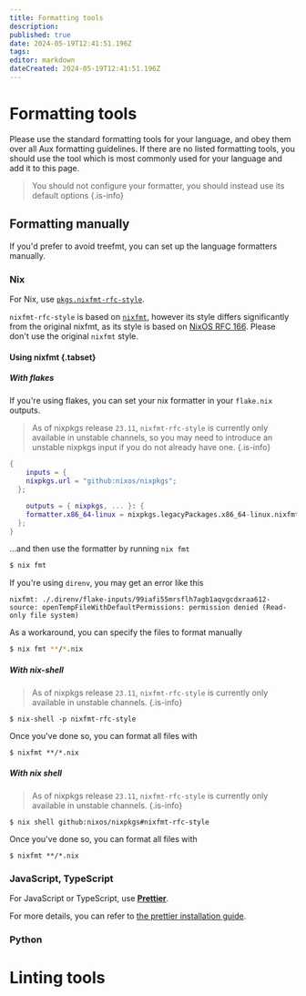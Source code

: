 ```yaml
---
title: Formatting tools
description: 
published: true
date: 2024-05-19T12:41:51.196Z
tags: 
editor: markdown
dateCreated: 2024-05-19T12:41:51.196Z
---
```


# Formatting tools
Please use the standard formatting tools for your language, and obey them over all Aux formatting guidelines. If there are no listed formatting tools, you should use the tool which is most commonly used for your language and add it to this page.

> You should not configure your formatter, you should instead use its default options
{.is-info}

## Formatting manually

If you'd prefer to avoid treefmt, you can set up the language formatters manually.

### Nix

For Nix, use [`pkgs.nixfmt-rfc-style`](https://search.nixos.org/packages?channel=unstable&show=nixfmt-rfc-style&from=0&size=50&sort=relevance&type=packages&query=nixfmt-rfc-style).

`nixfmt-rfc-style` is based on [`nixfmt`](https://github.com/nixos/nixfmt), however its style differs significantly from the original nixfmt, as its style is based on [NixOS RFC 166](https://github.com/NixOS/rfcs/pull/166). Please don't use the original `nixfmt` style.

#### Using nixfmt {.tabset}
##### With flakes

If you're using flakes, you can set your nix formatter in your `flake.nix` outputs.

> As of nixpkgs release `23.11`, `nixfmt-rfc-style` is currently only available in unstable channels, so you may need to introduce an unstable nixpkgs input if you do not already have one.
{.is-info}
```nix
{
	inputs = {
  	nixpkgs.url = "github:nixos/nixpkgs";
  };

	outputs = { nixpkgs, ... }: {
    formatter.x86_64-linux = nixpkgs.legacyPackages.x86_64-linux.nixfmt-rfc-style;
  };
}
```
...and then use the formatter by running `nix fmt`
```bash
$ nix fmt
```

If you're using `direnv`, you may get an error like this
```
nixfmt: ./.direnv/flake-inputs/99iafi55mrsflh7agb1aqvgcdxraa612-source: openTempFileWithDefaultPermissions: permission denied (Read-only file system)
```

As a workaround, you can specify the files to format manually

```bash
$ nix fmt **/*.nix
```

##### With nix-shell

> As of nixpkgs release `23.11`, `nixfmt-rfc-style` is currently only available in unstable channels.
{.is-info}

```
$ nix-shell -p nixfmt-rfc-style
```

Once you've done so, you can format all files with

```
$ nixfmt **/*.nix
```

##### With nix shell

> As of nixpkgs release `23.11`, `nixfmt-rfc-style` is currently only available in unstable channels.
{.is-info}

```
$ nix shell github:nixos/nixpkgs#nixfmt-rfc-style
```

Once you've done so, you can format all files with

```
$ nixfmt **/*.nix
```

### JavaScript, TypeScript
For JavaScript or TypeScript, use [**Prettier**](https://prettier.io/). 

For more details, you can refer to [the prettier installation guide](https://prettier.io/docs/en/install).

### Python

# Linting tools

